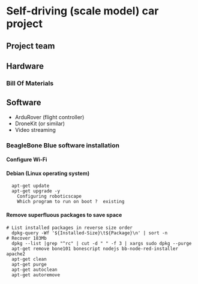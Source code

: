 # Self-driving (scale model) car project

## Project team

## Hardware

### Bill Of Materials

## Software

- ArduRover (flight controller)
- DroneKit (or similar)
- Video streaming

### BeagleBone Blue software installation

#### Configure Wi-Fi

#### Debian (Linux operating system)
```
  apt-get update
  apt-get upgrade -y
    Configuring roboticscape
    Which program to run on boot ?  existing
```

#### Remove superfluous packages to save space
```
# List installed packages in reverse size order
  dpkg-query -Wf '${Installed-Size}\t${Package}\n' | sort -n
# Recover 183Mb
  dpkg --list |grep "^rc" | cut -d " " -f 3 | xargs sudo dpkg --purge
  apt-get remove bone101 bonescript nodejs bb-node-red-installer apache2
  apt-get clean
  apt-get purge
  apt-get autoclean
  apt-get autoremove
```
